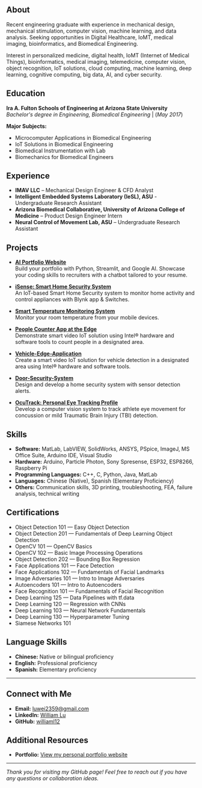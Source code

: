 ## About
Recent engineering graduate with experience in mechanical design, mechanical stimulation, computer vision, machine learning, and data analysis. Seeking opportunities in Digital Healthcare, IoMT, medical imaging, bioinformatics, and Biomedical Engineering.

Interest in personalized medicine, digital health, IoMT (Internet of Medical Things), bioinformatics, medical imaging, telemedicine, computer vision, object recognition, IoT solutions, cloud computing, machine learning, deep learning, cognitive computing, big data, AI, and cyber security.

## Education
**Ira A. Fulton Schools of Engineering at Arizona State University**  
_Bachelor's degree in Engineering, Biomedical Engineering_  | (_May 2017_)  

**Major Subjects:**
- Microcomputer Applications in Biomedical Engineering
- IoT Solutions in Biomedical Engineering
- Biomedical Instrumentation with Lab
- Biomechanics for Biomedical Engineers

## Experience
- **IMAV LLC** – Mechanical Design Engineer & CFD Analyst
- **Intelligent Embedded Systems Laboratory (IeSL), ASU** - Undergraduate Research Assistant
- **Arizona Biomedical Collaborative, University of Arizona College of Medicine** – Product Design Engineer Intern
- **Neural Control of Movement Lab, ASU** – Undergraduate Research Assistant

## Projects
- **[AI Portfolio Website](https://github.com/williaml12/AI_Portfolio_Website)**  
  Build your portfolio with Python, Streamlit, and Google AI. Showcase your coding skills to recruiters with a chatbot tailored to your resume.

- **[iSense: Smart Home Security System](https://www.hackster.io/wlu1/isense-smart-home-security-system-ee9156#things)**  
  An IoT-based Smart Home Security system to monitor home activity and control appliances with Blynk app & Switches.

- **[Smart Temperature Monitoring System](https://www.hackster.io/wlu1/smart-temperature-monitoring-system-529da8)**  
  Monitor your room temperature from your mobile devices.

- **[People Counter App at the Edge](https://github.com/williaml12/People-Counter-App-at-the-Edge)**  
  Demonstrate smart video IoT solution using Intel® hardware and software tools to count people in a designated area.

- **[Vehicle-Edge-Application](https://github.com/williaml12/Vehicle-Edge-Application)**  
  Create a smart video IoT solution for vehicle detection in a designated area using Intel® hardware and software tools.

- **[Door-Security-System](https://github.com/williaml12/Door-Security-System)**  
  Design and develop a home security system with sensor detection alerts.

- **[OcuTrack: Personal Eye Tracking Profile](https://github.com/williaml12/-OcuTrack-Personal-Eye-Tracking-Profile-Eye-Tracking-)**  
  Develop a computer vision system to track athlete eye movement for concussion or mild Traumatic Brain Injury (TBI) detection.

## Skills
- **Software:** MatLab, LabVIEW, SolidWorks, ANSYS, PSpice, ImageJ, MS Office Suite, Arduino IDE, Visual Studio
- **Hardware:** Arduino, Particle Photon, Sony Spresense, ESP32, ESP8266, Raspberry Pi
- **Programming Languages:** C++, C, Python, Java, MatLab
- **Languages:** Chinese (Native), Spanish (Elementary Proficiency)
- **Others:** Communication skills, 3D printing, troubleshooting, FEA, failure analysis, technical writing

## Certifications
- Object Detection 101 — Easy Object Detection
- Object Detection 201 — Fundamentals of Deep Learning Object Detection
- OpenCV 101 — OpenCV Basics
- OpenCV 102 — Basic Image Processing Operations
- Object Detection 202 — Bounding Box Regression
- Face Applications 101 — Face Detection
- Face Applications 102 — Fundamentals of Facial Landmarks
- Image Adversaries 101 — Intro to Image Adversaries
- Autoencoders 101 — Intro to Autoencoders
- Face Recognition 101 — Fundamentals of Facial Recognition
- Deep Learning 125 — Data Pipelines with tf.data
- Deep Learning 120 — Regression with CNNs
- Deep Learning 103 — Neural Network Fundamentals
- Deep Learning 130 — Hyperparameter Tuning
- Siamese Networks 101

## Language Skills 
- **Chinese:** Native or bilingual proficiency
- **English:** Professional proficiency
- **Spanish:** Elementary proficiency

---

## Connect with Me

- **Email:** [luwei2359@gmail.com](mailto:luwei2359@gmail.com)
- **LinkedIn:** [William Lu](https://www.linkedin.com/in/william-lu-47693b145/)
- **GitHub:** [williaml12](https://github.com/williaml12)

## Additional Resources

- **Portfolio:** [View my personal portfolio website](https://williamlu.streamlit.app/)
  
---

*Thank you for visiting my GitHub page! Feel free to reach out if you have any questions or collaboration ideas.*

